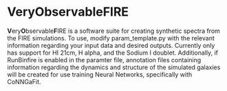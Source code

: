 # VeryObservableFIRE
<b>V</b>ery<b>O</b>bservable<b>F</b>IRE is a software suite for creating synthetic spectra from the FIRE simulations. To use, modify param_template.py with the relevant information regarding your input data and desired outputs. Currently only has support for HI 21cm, H alpha, and the Sodium I doublet. Additionally, if RunBinfire is enabled in the paramter file, annotation files containing information regarding the dynamics and structure of the simulated galaxies will be created for use training Neural Networks, specifically with CoNNGaFit.
